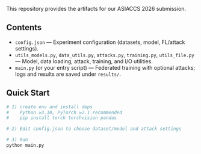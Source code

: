 
This repository provides the artifacts for our ASIACCS 2026 submission.  

## Contents
- `config.json` — Experiment configuration (datasets, model, FL/attack settings).
- `utils_models.py`, `data_utils.py`, `attacks.py`, `training.py`, `utils_file.py` — Model, data loading, attack, training, and I/O utilities.
- `main.py` (or your entry script) — Federated training with optional attacks; logs and results are saved under `results/`.

## Quick Start
```bash
# 1) create env and install deps
#    Python ≥3.10, PyTorch ≥2.1 recommended
#    pip install torch torchvision pandas

# 2) Edit config.json to choose dataset/model and attack settings

# 3) Run
python main.py
